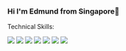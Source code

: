 ### Hi I'm Edmund from Singapore👋 

Technical Skills:

<img src="https://custom-icon-badges.herokuapp.com/badge/SQL-025E8C.svg?logo=database&logoColor=white"></a>
<img src="https://img.shields.io/badge/-R-276DC3?logo=R&logoColor=fff"> 
<img src="https://img.shields.io/badge/-Python-3776AB?logo=Python&logoColor=fff"> 
<img src="https://img.shields.io/badge/-pandas-150458?logo=pandas&logoColor=fff">
<img src="https://img.shields.io/badge/-NumPy-013243?logo=NumPy&logoColor=fff"> 
<img src="https://img.shields.io/badge/-TensorFlow-FF6F00?logo=TensorFlow&logoColor=fff"> 
<img src="https://img.shields.io/badge/-Tableau-E97627?logo=Tableau&logoColor=fff">
